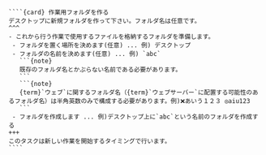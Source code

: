 `````{div} taskcard
````{card} 作業用フォルダを作る
デスクトップに新規フォルダを作って下さい。フォルダ名は任意です。
^^^
- これから行う作業で使用するファイルを格納するフォルダを準備します。
 - フォルダを置く場所を決めます(任意) ... 例) デスクトップ
 - フォルダの名前を決めます(任意) ... 例) `abc`
   ```{note}
   既存のフォルダ名とかぶらない名前である必要があります。
   ```
   ```{note}
   {term}`ウェブ`に関するフォルダ名（{term}`ウェブサーバー`に配置する可能性のあるフォルダ名）は半角英数のみで構成する必要があります。例)❌あいう１２３ ◎aiu123
   ```
 - フォルダを作成します ... 例)デスクトップ上に`abc`という名前のフォルダを作成する
+++
このタスクは新しい作業を開始するタイミングで行います。
````
`````
